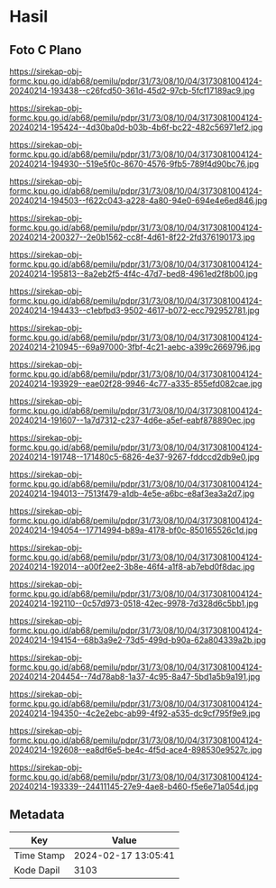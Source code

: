 # Hasil

## Foto C Plano

https://sirekap-obj-formc.kpu.go.id/ab68/pemilu/pdpr/31/73/08/10/04/3173081004124-20240214-193438--c26fcd50-361d-45d2-97cb-5fcf17189ac9.jpg

https://sirekap-obj-formc.kpu.go.id/ab68/pemilu/pdpr/31/73/08/10/04/3173081004124-20240214-195424--4d30ba0d-b03b-4b6f-bc22-482c56971ef2.jpg

https://sirekap-obj-formc.kpu.go.id/ab68/pemilu/pdpr/31/73/08/10/04/3173081004124-20240214-194930--519e5f0c-8670-4576-9fb5-789f4d90bc76.jpg

https://sirekap-obj-formc.kpu.go.id/ab68/pemilu/pdpr/31/73/08/10/04/3173081004124-20240214-194503--f622c043-a228-4a80-94e0-694e4e6ed846.jpg

https://sirekap-obj-formc.kpu.go.id/ab68/pemilu/pdpr/31/73/08/10/04/3173081004124-20240214-200327--2e0b1562-cc8f-4d61-8f22-2fd376190173.jpg

https://sirekap-obj-formc.kpu.go.id/ab68/pemilu/pdpr/31/73/08/10/04/3173081004124-20240214-195813--8a2eb2f5-4f4c-47d7-bed8-4961ed2f8b00.jpg

https://sirekap-obj-formc.kpu.go.id/ab68/pemilu/pdpr/31/73/08/10/04/3173081004124-20240214-194433--c1ebfbd3-9502-4617-b072-ecc792952781.jpg

https://sirekap-obj-formc.kpu.go.id/ab68/pemilu/pdpr/31/73/08/10/04/3173081004124-20240214-210945--69a97000-3fbf-4c21-aebc-a399c2669796.jpg

https://sirekap-obj-formc.kpu.go.id/ab68/pemilu/pdpr/31/73/08/10/04/3173081004124-20240214-193929--eae02f28-9946-4c77-a335-855efd082cae.jpg

https://sirekap-obj-formc.kpu.go.id/ab68/pemilu/pdpr/31/73/08/10/04/3173081004124-20240214-191607--1a7d7312-c237-4d6e-a5ef-eabf878890ec.jpg

https://sirekap-obj-formc.kpu.go.id/ab68/pemilu/pdpr/31/73/08/10/04/3173081004124-20240214-191748--171480c5-6826-4e37-9267-fddccd2db9e0.jpg

https://sirekap-obj-formc.kpu.go.id/ab68/pemilu/pdpr/31/73/08/10/04/3173081004124-20240214-194013--7513f479-a1db-4e5e-a6bc-e8af3ea3a2d7.jpg

https://sirekap-obj-formc.kpu.go.id/ab68/pemilu/pdpr/31/73/08/10/04/3173081004124-20240214-194054--17714994-b89a-4178-bf0c-850165526c1d.jpg

https://sirekap-obj-formc.kpu.go.id/ab68/pemilu/pdpr/31/73/08/10/04/3173081004124-20240214-192014--a00f2ee2-3b8e-46f4-a1f8-ab7ebd0f8dac.jpg

https://sirekap-obj-formc.kpu.go.id/ab68/pemilu/pdpr/31/73/08/10/04/3173081004124-20240214-192110--0c57d973-0518-42ec-9978-7d328d6c5bb1.jpg

https://sirekap-obj-formc.kpu.go.id/ab68/pemilu/pdpr/31/73/08/10/04/3173081004124-20240214-194154--68b3a9e2-73d5-499d-b90a-62a804339a2b.jpg

https://sirekap-obj-formc.kpu.go.id/ab68/pemilu/pdpr/31/73/08/10/04/3173081004124-20240214-204454--74d78ab8-1a37-4c95-8a47-5bd1a5b9a191.jpg

https://sirekap-obj-formc.kpu.go.id/ab68/pemilu/pdpr/31/73/08/10/04/3173081004124-20240214-194350--4c2e2ebc-ab99-4f92-a535-dc9cf795f9e9.jpg

https://sirekap-obj-formc.kpu.go.id/ab68/pemilu/pdpr/31/73/08/10/04/3173081004124-20240214-192608--ea8df6e5-be4c-4f5d-ace4-898530e9527c.jpg

https://sirekap-obj-formc.kpu.go.id/ab68/pemilu/pdpr/31/73/08/10/04/3173081004124-20240214-193339--24411145-27e9-4ae8-b460-f5e6e71a054d.jpg


## Metadata

| Key        | Value               |
| ---------- | ------------------- |
| Time Stamp | 2024-02-17 13:05:41 |
| Kode Dapil | 3103                |



